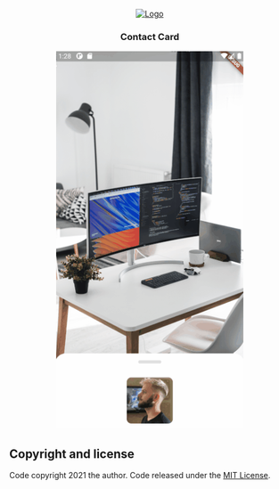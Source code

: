 


<p align="center">
  <a href="https://flutter.io/">
    <img src="https://diegolaballos.com/files/images/flutter-icon.jpg" alt="Logo" width=72 height=72>
  </a>

  <h3 align="center">Contact Card</h3>
</p>

<p align="center">
  <img src="https://github.com/wesleyschneider/flutter-contact-card/blob/main/images/example.gif" style="text-align: center;"  />
</p>


## Copyright and license

Code copyright 2021 the author. Code released under the [MIT License](https://github.com/Ismaestro/flutter-example-app/blob/master/LICENSE).
